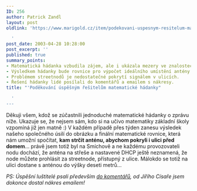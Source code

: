 ```yaml
---
ID: 256
author: Patrick Zandl
layout: post
oldlink: 'https://www.marigold.cz/item/podekovani-uspesnym-resitelum-matematicke-hadanky

  '
post_date: 2003-04-28 10:28:00
post_excerpt: ''
published: true
summary_points:
- Matematická hádanka vzbudila zájem, ale i ukázala mezery ve znalostech.
- Výsledkem hádanky bude rovnice pro výpočet ideálního umístění antény.
- Problémem streetnodů je nedostatečné pokrytí signálem v ulicích.
- Řešení hádanky lidé posílali do komentářů a emailem s nákresy.
title: "'Poděkování úspěšným řešitelům matematické hádanky"

  '
---
```


<p>
Děkuji všem, kdož se zúčastnili jednoduché matematické hádanky o zprávu níže. Ukazuje se, že nejsem sám, kdo si na učivo matematiky základní školy vzpomíná již jen matně :) V každém případě přes týden zanesu výsledek našeho společného úsilí do obrázku a finální matematické rovnice, která nám umožní spočítat, <STRONG>kam strčit anténu, abychom pokryli i ulici před domem</STRONG>... právě jsem totiž byl na Smíchově a ne každému provozovateli nodu dochází, že anténa na střeše a nastavené DHCP ještě neznamená, že node můžete prohlásit za streetnode, přístupný z ulice. Málokdo se totiž na ulici dostane s anténou do výšky deseti metrů...</p>

<p>
<EM>PS: Úspěšní luštitelé psali především <A href="http://www.marigold.cz/komentar.html?zprava=22551&amp;akce=vypis">do komentářů</A>, od Jířího Císaře jsem dokonce dostal nákres emailem!</EM></p>